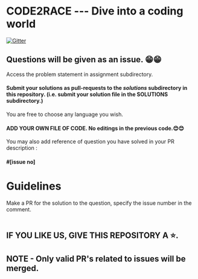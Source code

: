 # CODE2RACE --- Dive into a coding world
[![Gitter](https://img.shields.io/gitter/room/bvphec/Lobby.svg?style=flat-square)](https://gitter.im/bvphec/Lobby)

## Questions will be given as an issue. 😁😁
Access the problem statement in assignment subdirectory.
#### Submit your solutions as pull-requests to the *solutions* subdirectory in this repository. (i.e. submit your solution file in the SOLUTIONS subdirectory.)
You are free to choose any language you wish. <br> 
#### ADD YOUR OWN FILE OF CODE. No editings in the previous code.😊😊
You may also add reference of question you have solved in your PR description : 
####  #[issue no] 

Guidelines
==========

Make a PR for the solution to the question, specify the issue number in the comment.
<br><br>

## IF YOU LIKE US, GIVE THIS REPOSITORY A ⭐.

## NOTE - Only valid PR's related to issues will be merged.
